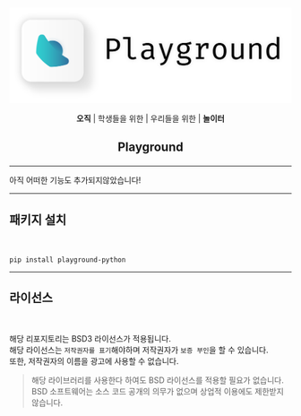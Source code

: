 <br>
<p align = 'center'><img src = 'https://github.com/BackGwa/Playground/blob/main/res/Playground.png?raw=true' width = '800'></p>

<p align = 'center'><b>오직</b>  |  학생들을 위한  |  우리들을 위한  |  <b>놀이터</b></p>

## <p align = 'center'>**Playground**</p>

---

아직 어떠한 기능도 추가되지않았습니다!

---

## **패키지 설치**
<br>

```pip install playground-python ```

---

## **라이선스**
<br>

해당 리포지토리는 BSD3 라이선스가 적용됩니다.<br>
해당 라이선스는 ```저작권자를 표기```해야하며 저작권자가 ```보증 부인```을 할 수 있습니다.<br>또한, 저작권자의 이름을 광고에 사용할 수 없습니다.<br>

> 해당 라이브러리를 사용한다 하여도 BSD 라이선스를 적용할 필요가 없습니다. BSD 소프트웨어는 소스 코드 공개의 의무가 없으며 상업적 이용에도 제한받지 않습니다.